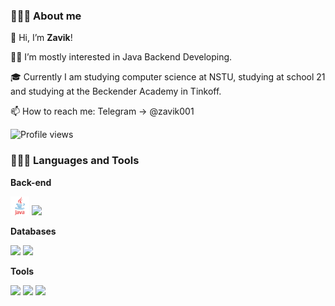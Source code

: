 ### 👨🏻‍🎓 About me <br />
👋 Hi, I’m **Zavik**!

👨‍💻 I’m mostly interested in Java Backend Developing.

🎓 Currently I am studying computer science at NSTU, studying at school 21 and studying at the Beckender Academy in Tinkoff.

📫 How to reach me: Telegram -> @zavik001

![Profile views](https://komarev.com/ghpvc/?username=zavik001&style=flat-square)

### 👨🏻‍💻 Languages and Tools <br />
**Back-end**

<code><img height="30" src="https://raw.githubusercontent.com/lilpuzeen/lilpuzeen/master/icons/java.png"></code>
<code><img height="30" src="https://img.shields.io/badge/-Spring-6DB33F?style=flat-square&logo=spring&logoColor=white"></code>

**Databases**

<code><img height="30" src="https://img.shields.io/badge/-PostgreSQL-4169E1?style=flat-square&logo=postgresql&logoColor=white"></code>
<code><img height="30" src="https://img.shields.io/badge/-MySQL-4479A1?style=flat-square&logo=mysql&logoColor=white"></code>

**Tools**

<code><img height="30" src="https://img.shields.io/badge/-Maven-C71A36?style=flat-square&logo=apache-maven&logoColor=white"></code>
<code><img height="30" src="https://img.shields.io/badge/-Docker-2496ED?style=flat-square&logo=docker&logoColor=white"></code>
<code><img height="30" src="https://img.shields.io/badge/-Git-F05032?style=flat-square&logo=git&logoColor=white"></code>
